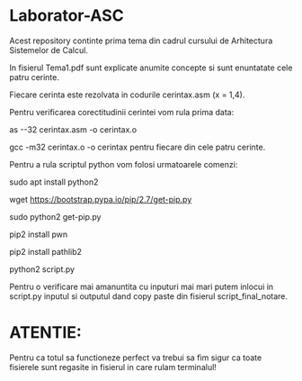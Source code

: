 # Laborator-ASC

Acest repository continte prima tema din cadrul cursului de Arhitectura Sistemelor de Calcul.

In fisierul Tema1.pdf sunt explicate anumite concepte si sunt enuntatate cele patru cerinte.

Fiecare cerinta este rezolvata in codurile cerintax.asm (x = 1,4).

Pentru verificarea corectitudinii cerintei vom rula prima data:

as --32 cerintax.asm -o cerintax.o

gcc -m32 cerintax.o -o cerintax pentru fiecare din cele patru cerinte.

Pentru a rula scriptul python vom folosi urmatoarele comenzi:

sudo apt install python2

wget https://bootstrap.pypa.io/pip/2.7/get-pip.py

sudo python2 get-pip.py

pip2 install pwn

pip2 install pathlib2

python2 script.py

Pentru o verificare mai amanuntita cu inputuri mai mari putem inlocui in script.py inputul si outputul dand copy paste din fisierul script_final_notare.

# ATENTIE:

Pentru ca totul sa functioneze perfect va trebui sa fim sigur ca toate fisierele sunt regasite in fisierul in care rulam terminalul!
